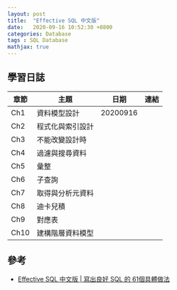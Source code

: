 ```yaml
---
layout: post
title:  "Effective SQL 中文版"
date:   2020-09-16 10:52:30 +0800
categories: Database
tags : SQL Database
mathjax: true
---
```


## 學習日誌
| 章節 | 主題 |日期| 連結 |
| -------- | -------- | -------- | -------- |
| Ch1 | 資料模型設計|20200916||
| Ch2 | 程式化與索引設計|||
| Ch3 | 不能改變設計時|||
| Ch4 | 過濾與搜尋資料|||
| Ch5 | 彙整|||
| Ch6 | 子查詢|||
| Ch7 | 取得與分析元資料|||
| Ch8 | 迪卡兒積|||
| Ch9 | 對應表|||
| Ch10 | 建構階層資料模型|||

## 參考
* [Effective SQL 中文版 | 寫出良好 SQL 的 61個具體做法](https://www.tenlong.com.tw/products/9789864764358)